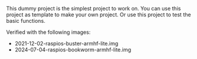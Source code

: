 This dummy project is the simplest project to work on. You can use this project
as template to make your own project. Or use this project to test the basic
functions.

Verified with the following images:

  - 2021-12-02-raspios-buster-armhf-lite.img
  - 2024-07-04-raspios-bookworm-armhf-lite.img
